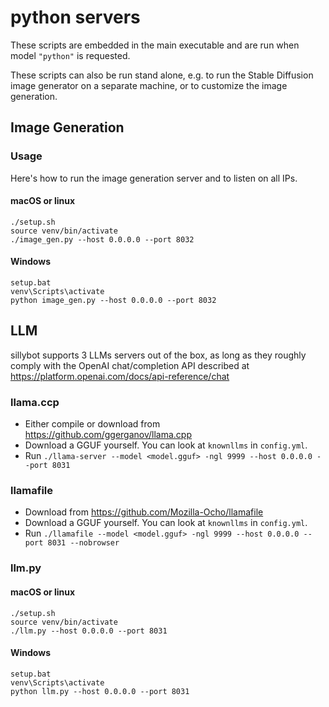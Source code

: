 # python servers

These scripts are embedded in the main executable and are run when model
`"python"` is requested.

These scripts can also be run stand alone, e.g. to run the Stable Diffusion
image generator on a separate machine, or to customize the image generation.


## Image Generation

### Usage

Here's how to run the image generation server and to listen on all IPs.

#### macOS or linux

```
./setup.sh
source venv/bin/activate
./image_gen.py --host 0.0.0.0 --port 8032
```

#### Windows

```
setup.bat
venv\Scripts\activate
python image_gen.py --host 0.0.0.0 --port 8032
```


## LLM

sillybot supports 3 LLMs servers out of the box, as long as they roughly comply
with the OpenAI chat/completion API described at
https://platform.openai.com/docs/api-reference/chat


### llama.ccp

- Either compile or download from https://github.com/ggerganov/llama.cpp
- Download a GGUF yourself. You can look at `knownllms` in `config.yml`.
- Run `./llama-server --model <model.gguf> -ngl 9999 --host 0.0.0.0 --port 8031`


### llamafile

- Download from https://github.com/Mozilla-Ocho/llamafile
- Download a GGUF yourself. You can look at `knownllms` in `config.yml`.
- Run `./llamafile --model <model.gguf> -ngl 9999 --host 0.0.0.0 --port 8031 --nobrowser`


### llm.py


#### macOS or linux

```
./setup.sh
source venv/bin/activate
./llm.py --host 0.0.0.0 --port 8031
```

#### Windows

```
setup.bat
venv\Scripts\activate
python llm.py --host 0.0.0.0 --port 8031
```


